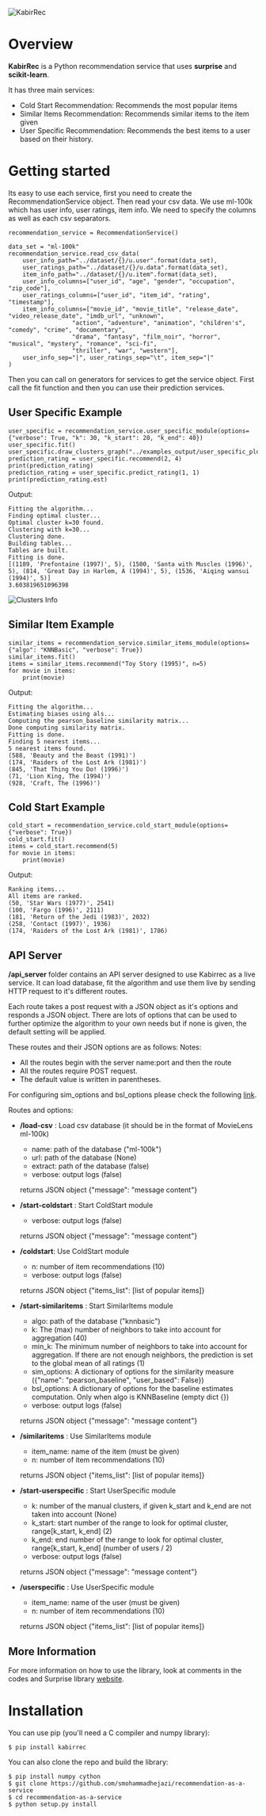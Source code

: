 ![KabirRec](https://drive.google.com/uc?export=view&id=1nBP3-89Hadr-BpFCgWeH_QNY8XhIr2f5 "KabirRec")

# Overview
**KabirRec** is a Python recommendation service that uses **surprise** and **scikit-learn**.

It has three main services:
- Cold Start Recommendation: Recommends the most popular items
- Similar Items Recommendation: Recommends similar items to the item given
- User Specific Recommendation: Recommends the best items to a user based on their history.

# Getting started
Its easy to use each service, first you need to create the RecommendationService object. Then read your csv data. We use ml-100k which has user info, user ratings, item info. We need to specify the columns as well as each csv separators.
```
recommendation_service = RecommendationService()

data_set = "ml-100k"
recommendation_service.read_csv_data(
	user_info_path="../dataset/{}/u.user".format(data_set),
	user_ratings_path="../dataset/{}/u.data".format(data_set),
	item_info_path="../dataset/{}/u.item".format(data_set),
	user_info_columns=["user_id", "age", "gender", "occupation", "zip_code"],
	user_ratings_columns=["user_id", "item_id", "rating", "timestamp"],
	item_info_columns=["movie_id", "movie_title", "release_date", "video_release_date", "imdb_url", "unknown",
				  "action", "adventure", "animation", "children's", "comedy", "crime", "documentary",
				  "drama", "fantasy", "film_noir", "horror", "musical", "mystery", "romance", "sci-fi",
				  "thriller", "war", "western"],
	user_info_sep="|", user_ratings_sep="\t", item_sep="|"
)
```

Then you can call on generators for services to get the service object. First call the fit function and then you can use their prediction services.
## User Specific Example
```
user_specific = recommendation_service.user_specific_module(options={"verbose": True, "k": 30, "k_start": 20, "k_end": 40})
user_specific.fit()
user_specific.draw_clusters_graph("../examples_output/user_specific_plot.png")
prediction_rating = user_specific.recommend(2, 4)
print(prediction_rating)
prediction_rating = user_specific.predict_rating(1, 1)
print(prediction_rating.est)
```
Output:
```
Fitting the algorithm...
Finding optimal cluster...
Optimal cluster k=30 found.
Clustering with k=30...
Clustering done.
Building tables...
Tables are built.
Fitting is done.
[(1189, 'Prefontaine (1997)', 5), (1500, 'Santa with Muscles (1996)', 5), (814, 'Great Day in Harlem, A (1994)', 5), (1536, 'Aiqing wansui (1994)', 5)]
3.603819651096398
```
![Clusters Info](https://drive.google.com/uc?export=view&id=1Fxe-WL5qYtz85ths701X4ZZzLdl0p7WL "Clusters Info")
## Similar Item Example
```
similar_items = recommendation_service.similar_items_module(options={"algo": "KNNBasic", "verbose": True})
similar_items.fit()
items = similar_items.recommend("Toy Story (1995)", n=5)
for movie in items:
	print(movie)
```
Output:
```
Fitting the algorithm...
Estimating biases using als...
Computing the pearson_baseline similarity matrix...
Done computing similarity matrix.
Fitting is done.
Finding 5 nearest items...
5 nearest items found.
(588, 'Beauty and the Beast (1991)')
(174, 'Raiders of the Lost Ark (1981)')
(845, 'That Thing You Do! (1996)')
(71, 'Lion King, The (1994)')
(928, 'Craft, The (1996)')
```
## Cold Start Example
```
cold_start = recommendation_service.cold_start_module(options={"verbose": True})
cold_start.fit()
items = cold_start.recommend(5)
for movie in items:
	print(movie)
```
Output:
```
Ranking items...
All items are ranked.
(50, 'Star Wars (1977)', 2541)
(100, 'Fargo (1996)', 2111)
(181, 'Return of the Jedi (1983)', 2032)
(258, 'Contact (1997)', 1936)
(174, 'Raiders of the Lost Ark (1981)', 1786)
```
## API Server
**/api_server** folder contains an API server designed to use Kabirrec as a live service. It can load database, fit the algorithm and use them live by sending HTTP request to it's different routes.

Each route takes a post request with a JSON object as it's options and responds a JSON object. There are lots of options that can be used to further optimize the algorithm to your own needs but if none is given, the default setting will be applied.

These routes and their JSON options are as follows:
Notes: 
- All the routes begin with the server name:port and then the route
- All the routes require POST request.
- The default value is written in parentheses.

For configuring sim_options and bsl_options please check the following [link](https://surprise.readthedocs.io/en/stable/prediction_algorithms.html# "configuration options").

Routes and options:
- **/load-csv** : Load csv database (it should be in the format of MovieLens ml-100k)
    - name: path of the database ("ml-100k")
	- url: path of the database (None)
	- extract: path of the database (false)
	- verbose: output logs (false)
    
	returns JSON object {"message": "message content"}


- **/start-coldstart** : Start ColdStart module
	- verbose: output logs (false)

	returns JSON object {"message": "message content"}


- **/coldstart**: Use ColdStart module
	- n: number of item recommendations (10)
	- verbose: output logs (false)

	returns JSON object {"items_list": [list of popular items]}


- **/start-similaritems** : Start SimilarItems module
	- algo: path of the database ("knnbasic")
	- k: The (max) number of neighbors to take into account for aggregation (40)
	- min_k: The minimum number of neighbors to take into account for aggregation. If there are not enough neighbors, the prediction is set to the global mean of all ratings (1)
	- sim_options: A dictionary of options for the similarity measure ({"name": "pearson_baseline", "user_based": False})
	- bsl_options: A dictionary of options for the baseline estimates computation. Only when algo is KNNBaseline (empty dict {})
	- verbose: output logs (false)

	returns JSON object {"message": "message content"}


- **/similaritems** : Use SimilarItems module
	- item_name: name of the item (must be given)
	- n: number of item recommendations (10)

	returns JSON object {"items_list": [list of popular items]}


- **/start-userspecific** : Start UserSpecific module
	- k: number of the manual clusters, if given k_start and k_end are not taken into account (None)
	- k_start: start number of the range to look for optimal cluster, range[k_start, k_end] (2)
	- k_end: end number of the range to look for optimal cluster, range[k_start, k_end] (number of users / 2)
	- verbose: output logs (false)

	returns JSON object {"message": "message content"}


- **/userspecific** : Use UserSpecific module
	- item_name: name of the user (must be given)
	- n: number of item recommendations (10)

	returns JSON object {"items_list": [list of popular items]}


## More Information
For more information on how to use the library, look at comments in the codes and Surprise library [website](https://surpriselib.com "surprise library website").

# Installation
You can use pip (you'll need a C compiler and numpy library):
```
$ pip install kabirrec
```
You can also clone the repo and build the library:
```
$ pip install numpy cython
$ git clone https://github.com/smohammadhejazi/recommendation-as-a-service
$ cd recommendation-as-a-service
$ python setup.py install
```


